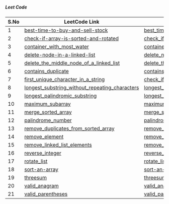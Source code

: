 ##### Leet Code

| S.No         | LeetCode Link     | Problem Solution |
|--------------|-----------|------------|
| 1 | [best-time-to-buy-and-sell-stock](https://leetcode.com/problems/best-time-to-buy-and-sell-stock/)      | [best_time_to_buy_and_sell_stock](https://github.com/NikhilSharma-NS/go_programing/tree/master/leet_code/best_time_to_buy_and_sell_stock)       |
| 2 | [check-if-array-is-sorted-and-rotated](https://leetcode.com/problems/check-if-array-is-sorted-and-rotated/)      | [check_if_array_is_sorted_and_rotated](https://github.com/NikhilSharma-NS/go_programing/tree/master/leet_code/check_if_array_is_sorted_and_rotated)       |
| 3 | [container_with_most_water](https://leetcode.com/)      | [container_with_most_water](https://github.com/NikhilSharma-NS/go_programing/tree/master/leet_code/container_with_most_water)
| 4 | [delete-node-in-a-linked-list](https://leetcode.com/)      | [delete_node_in_a_linked_list](https://github.com/NikhilSharma-NS/go_programing/tree/master/leet_code/delete_node_in_a_linked_list)
| 5 | [delete_the_middle_node_of_a_linked_list](https://leetcode.com/problems/)      | [delete_the_middle_node_of_a_linked_listd](https://github.com/NikhilSharma-NS/go_programing/tree/master/leet_code/delete_the_middle_node_of_a_linked_list)
| 6 | [contains_duplicate](https://leetcode.com/problems/)      | [contains_duplicate](https://github.com/NikhilSharma-NS/go_programing/tree/master/leet_code/contains_duplicate)
| 7 | [first_unique_character_in_a_string](https://leetcode.com/problems/)      | [check_if_array_is_sorted_and_rotated](https://github.com/NikhilSharma-NS/go_programing/tree/master/leet_code/first_unique_character_in_a_string)
| 8 | [longest_substring_without_repeating_characters](https://leetcode.com/problems/)      | [longest_substring_without_repeating_characters](https://github.com/NikhilSharma-NS/go_programing/tree/master/leet_code/longest_substring_without_repeating_characters)
| 9 | [longest_palindromic_substring](https://leetcode.com/problems/)      | [longest_palindromic_substring](https://github.com/NikhilSharma-NS/go_programing/tree/master/leet_code/longest_palindromic_substring)
| 10 | [maximum_subarray](https://leetcode.com/problems/)      | [maximum_subarray](https://github.com/NikhilSharma-NS/go_programing/tree/master/leet_code/maximum_subarray)
| 11 | [merge_sorted_array](https://leetcode.com/problems/)      | [merge_sorted_array](https://github.com/NikhilSharma-NS/go_programing/tree/master/leet_code/merge_sorted_array)
| 12 | [palindrome_number](https://leetcode.com/problems/)      | [palindrome_number](https://github.com/NikhilSharma-NS/go_programing/tree/master/leet_code/palindrome_number)
| 13 | [remove_duplicates_from_sorted_array](https://leetcode.com/problems/)      | [remove_duplicates_from_sorted_array](https://github.com/NikhilSharma-NS/go_programing/tree/master/leet_code/remove_duplicates_from_sorted_array)
| 14 | [remove_element](https://leetcode.com/problems/)      | [remove_element](https://github.com/NikhilSharma-NS/go_programing/tree/master/leet_code/remove_element)
| 15 | [remove_linked_list_elements](https://leetcode.com/problems/)      | [remove_linked_list_elements](https://github.com/NikhilSharma-NS/go_programing/tree/master/leet_code/remove_linked_list_elements)
| 16 | [reverse_integer](https://leetcode.com/problems/)      | [reverse_integer](https://github.com/NikhilSharma-NS/go_programing/tree/master/leet_code/reverse_integer)
| 17 | [rotate_list](https://leetcode.com/problems/)      | [rotate_list](https://github.com/NikhilSharma-NS/go_programing/tree/master/leet_code/rotate_list)
| 18 | [sort-an-array](https://leetcode.com/problems/)      | [sort-an-array](https://github.com/NikhilSharma-NS/go_programing/tree/master/leet_code/sort-an-array)
| 19 | [threesum](https://leetcode.com/problems/)      | [threesum](https://github.com/NikhilSharma-NS/go_programing/tree/master/leet_code/threesum)
| 20 | [valid_anagram](https://leetcode.com/problems/)      | [valid_anagram](https://github.com/NikhilSharma-NS/go_programing/tree/master/leet_code/valid_anagram)
| 21 | [valid_parentheses](https://leetcode.com/problems/)      | [valid_parentheses](https://github.com/NikhilSharma-NS/go_programing/tree/master/leet_code/valid_parentheses)


